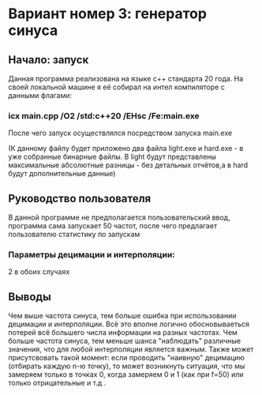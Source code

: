 # Вариант номер 3: генератор синуса
## Начало: запуск
Данная программа реализована на языке c++ стандарта 20 года. На своей локальной машине я её собирал на интел компиляторе с данными флагами:
### icx main.cpp /O2 /std:c++20 /EHsc /Fe:main.exe
После чего запуск осуществлялся посредством запуска main.exe

(К данному файлу будет приложено два файла light.exe и hard.exe - в уже собранные бинарные файлы. В light будут представлены максимальные абсолютные разницы - без детальных отчётов,а в hard будут дополнительные данные)

## Руководство пользователя
В данной программе не предполагается пользовательский ввод, программа сама запускает 50 частот, после чего предлагает пользователю статистику по запускам
### Параметры децимации и интерполяции: 
2 в обоих случаях

## Выводы
Чем выше частота синуса, тем больше ошибка при использовании децимации и интерполяции. Всё это вполне логично обосновываеться потерей всё большего числа информации на разных частотах. Чем больше частота синуса, тем меньше шанса "наблюдать" различные значения, что для любой интерполяции является важным. Также может присутсвовать такой момент: если проводить "наивную" децимацию (отбирать каждую n-ю точку), то может возникнуть ситуация, что мы замеряем только в точках 0, когда замеряем 0 и 1 (как при f=50) или только отрицательные и т.д .
